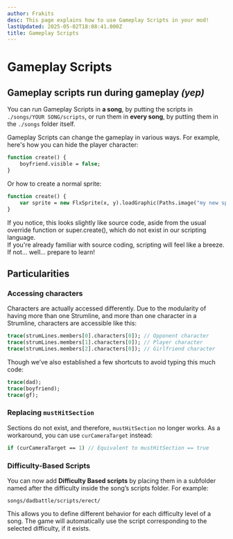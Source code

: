 ```yaml
---
author: Frakits
desc: This page explains how to use Gameplay Scripts in your mod!
lastUpdated: 2025-05-02T18:08:41.000Z
title: Gameplay Scripts
---
```

# Gameplay Scripts

## <h2 id="gameplay-scripts" sidebar="Gameplay Scripts">Gameplay scripts run during gameplay *(yep)*</h2>

You can run Gameplay Scripts in **a song**, by putting the scripts in ``./songs/YOUR SONG/scripts``, or run them in **every song**, by putting them in the ``./songs`` folder itself.

Gameplay Scripts can change the gameplay in various ways. For example, here's how you can hide the player character:
```haxe
function create() {
    boyfriend.visible = false;
}
````

Or how to create a normal sprite:

```haxe
function create() {
    var sprite = new FlxSprite(x, y).loadGraphic(Paths.image("my new sprite")); // Picks the PNG image from the ./images folder
}
```

If you notice, this looks slightly like source code, aside from the usual <syntax lang="haxe">override function</syntax> or <syntax lang="haxe">super.create()</syntax>, which do not exist in our scripting language.<br>
If you're already familiar with source coding, scripting will feel like a breeze. If not… well… prepare to learn!

## <h2 id="particularities">Particularities</h2>

### Accessing characters

Characters are actually accessed differently. Due to the modularity of having more than one Strumline, and more than one character in a Strumline, characters are accessible like this:

```haxe
trace(strumLines.members[0].characters[0]); // Opponent character
trace(strumLines.members[1].characters[0]); // Player character
trace(strumLines.members[2].characters[0]); // Girlfriend character
```

Though we’ve also established a few shortcuts to avoid typing this much code:

```haxe
trace(dad);
trace(boyfriend);
trace(gf);
```

### Replacing `mustHitSection`

Sections do not exist, and therefore, `mustHitSection` no longer works. As a workaround, you can use `curCameraTarget` instead:

```haxe
if (curCameraTarget == 1) // Equivalent to mustHitSection == true
```

### Difficulty-Based Scripts

You can now add **Difficulty Based scripts** by placing them in a subfolder named after the difficulty inside the song’s scripts folder. For example:

```
songs/dadbattle/scripts/erect/
```

This allows you to define different behavior for each difficulty level of a song. The game will automatically use the script corresponding to the selected difficulty, if it exists.

